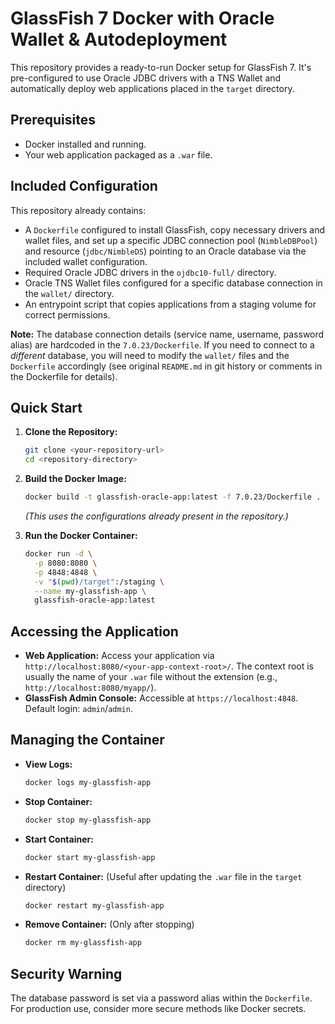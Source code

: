 # GlassFish 7 Docker with Oracle Wallet & Autodeployment

This repository provides a ready-to-run Docker setup for GlassFish 7. It's pre-configured to use Oracle JDBC drivers with a TNS Wallet and automatically deploy web applications placed in the `target` directory.

## Prerequisites

- Docker installed and running.
- Your web application packaged as a `.war` file.

## Included Configuration

This repository already contains:

- A `Dockerfile` configured to install GlassFish, copy necessary drivers and wallet files, and set up a specific JDBC connection pool (`NimbleDBPool`) and resource (`jdbc/NimbleDS`) pointing to an Oracle database via the included wallet configuration.
- Required Oracle JDBC drivers in the `ojdbc10-full/` directory.
- Oracle TNS Wallet files configured for a specific database connection in the `wallet/` directory.
- An entrypoint script that copies applications from a staging volume for correct permissions.

**Note:** The database connection details (service name, username, password alias) are hardcoded in the `7.0.23/Dockerfile`. If you need to connect to a _different_ database, you will need to modify the `wallet/` files and the `Dockerfile` accordingly (see original `README.md` in git history or comments in the Dockerfile for details).

## Quick Start

1.  **Clone the Repository:**

    ```bash
    git clone <your-repository-url>
    cd <repository-directory>
    ```

2.  **Build the Docker Image:**

    ```bash
    docker build -t glassfish-oracle-app:latest -f 7.0.23/Dockerfile .
    ```

    _(This uses the configurations already present in the repository.)_

3.  **Run the Docker Container:**
    ```bash
    docker run -d \
      -p 8080:8080 \
      -p 4848:4848 \
      -v "$(pwd)/target":/staging \
      --name my-glassfish-app \
      glassfish-oracle-app:latest
    ```

## Accessing the Application

- **Web Application:** Access your application via `http://localhost:8080/<your-app-context-root>/`. The context root is usually the name of your `.war` file without the extension (e.g., `http://localhost:8080/myapp/`).
- **GlassFish Admin Console:** Accessible at `https://localhost:4848`. Default login: `admin`/`admin`.

## Managing the Container

- **View Logs:**
  ```bash
  docker logs my-glassfish-app
  ```
- **Stop Container:**
  ```bash
  docker stop my-glassfish-app
  ```
- **Start Container:**
  ```bash
  docker start my-glassfish-app
  ```
- **Restart Container:** (Useful after updating the `.war` file in the `target` directory)
  ```bash
  docker restart my-glassfish-app
  ```
- **Remove Container:** (Only after stopping)
  ```bash
  docker rm my-glassfish-app
  ```

## Security Warning

The database password is set via a password alias within the `Dockerfile`. For production use, consider more secure methods like Docker secrets.

